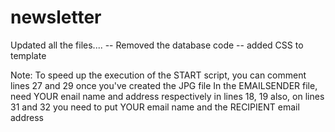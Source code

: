 # newsletter

Updated all the files....
-- Removed the database code
-- added CSS to template

Note:
To speed up the execution of the START script, you can comment lines 27 and 29 once you've created the JPG file
In the EMAILSENDER file, need YOUR enail name and address respectively in lines 18, 19 also, on lines 31 and 32 you need to put YOUR email name and the RECIPIENT email address


